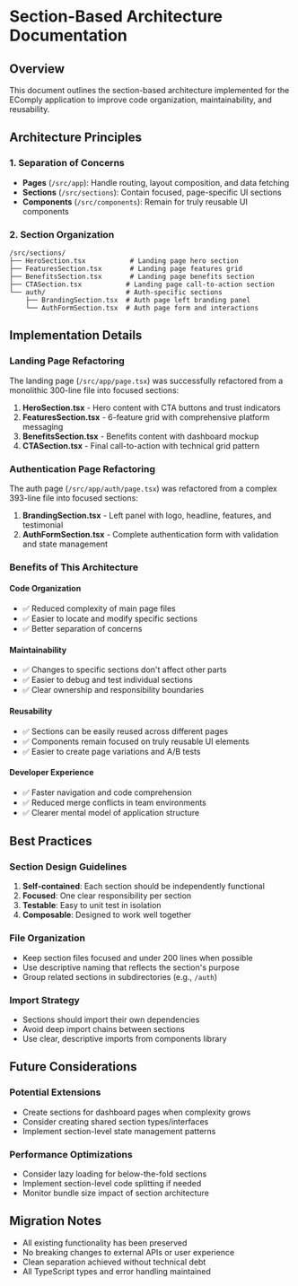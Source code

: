 # Section-Based Architecture Documentation

## Overview
This document outlines the section-based architecture implemented for the EComply application to improve code organization, maintainability, and reusability.

## Architecture Principles

### 1. Separation of Concerns
- **Pages** (`/src/app`): Handle routing, layout composition, and data fetching
- **Sections** (`/src/sections`): Contain focused, page-specific UI sections
- **Components** (`/src/components`): Remain for truly reusable UI components

### 2. Section Organization
```
/src/sections/
├── HeroSection.tsx           # Landing page hero section
├── FeaturesSection.tsx       # Landing page features grid
├── BenefitsSection.tsx       # Landing page benefits section
├── CTASection.tsx           # Landing page call-to-action section
└── auth/                    # Auth-specific sections
    ├── BrandingSection.tsx  # Auth page left branding panel
    └── AuthFormSection.tsx  # Auth page form and interactions
```

## Implementation Details

### Landing Page Refactoring
The landing page (`/src/app/page.tsx`) was successfully refactored from a monolithic 300-line file into focused sections:

1. **HeroSection.tsx** - Hero content with CTA buttons and trust indicators
2. **FeaturesSection.tsx** - 6-feature grid with comprehensive platform messaging
3. **BenefitsSection.tsx** - Benefits content with dashboard mockup
4. **CTASection.tsx** - Final call-to-action with technical grid pattern

### Authentication Page Refactoring
The auth page (`/src/app/auth/page.tsx`) was refactored from a complex 393-line file into focused sections:

1. **BrandingSection.tsx** - Left panel with logo, headline, features, and testimonial
2. **AuthFormSection.tsx** - Complete authentication form with validation and state management

### Benefits of This Architecture

#### Code Organization
- ✅ Reduced complexity of main page files
- ✅ Easier to locate and modify specific sections
- ✅ Better separation of concerns

#### Maintainability
- ✅ Changes to specific sections don't affect other parts
- ✅ Easier to debug and test individual sections
- ✅ Clear ownership and responsibility boundaries

#### Reusability
- ✅ Sections can be easily reused across different pages
- ✅ Components remain focused on truly reusable UI elements
- ✅ Easier to create page variations and A/B tests

#### Developer Experience
- ✅ Faster navigation and code comprehension
- ✅ Reduced merge conflicts in team environments
- ✅ Clearer mental model of application structure

## Best Practices

### Section Design Guidelines
1. **Self-contained**: Each section should be independently functional
2. **Focused**: One clear responsibility per section
3. **Testable**: Easy to unit test in isolation
4. **Composable**: Designed to work well together

### File Organization
- Keep section files focused and under 200 lines when possible
- Use descriptive naming that reflects the section's purpose
- Group related sections in subdirectories (e.g., `/auth`)

### Import Strategy
- Sections should import their own dependencies
- Avoid deep import chains between sections
- Use clear, descriptive imports from components library

## Future Considerations

### Potential Extensions
- Create sections for dashboard pages when complexity grows
- Consider creating shared section types/interfaces
- Implement section-level state management patterns

### Performance Optimizations
- Consider lazy loading for below-the-fold sections
- Implement section-level code splitting if needed
- Monitor bundle size impact of section architecture

## Migration Notes
- All existing functionality has been preserved
- No breaking changes to external APIs or user experience
- Clean separation achieved without technical debt
- All TypeScript types and error handling maintained
